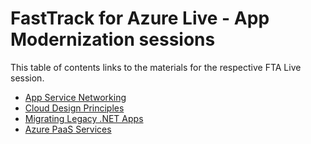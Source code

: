 # FastTrack for Azure Live - App Modernization sessions

This table of contents links to the materials for the respective FTA Live session.

- [App Service Networking](app-service-networking/readme.md)
- [Cloud Design Principles](./cloud-design-principles/readme.md)
- [Migrating Legacy .NET Apps](./dotnet-upgrade/readme.md)
- [Azure PaaS Services](./paas-services/readme.md)

